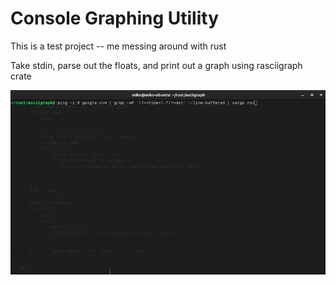 # Console Graphing Utility

This is a test project -- me messing around with rust

Take stdin, parse out the floats, and print out a graph using rasciigraph crate

![GIF of functionality](/images/demo.gif)